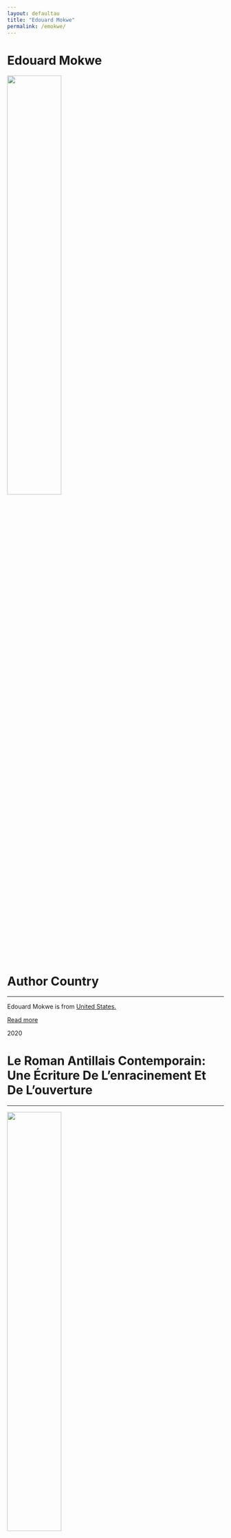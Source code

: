 ```yaml
---
layout: defaultau
title: "Edouard Mokwe"
permalink: /emokwe/
---
```

<!-- partial:index.partial.html -->
<div class="content">
    <h1>Edouard Mokwe</h1>
    <div class="quote">
        <div><img src="https://mondesfrancophones.com/wp-content/Cimy_User_Extra_Fields/edmokwe/E-Mokwe.png" height="50%" width = "50%" class="logo"></div>
    </div>
    <div class="timeline">
        <div style="padding-bottom:100px;"></div>
        <div class="block">
            <div class="date right"><p class="right">  </p></div>
            <div class="dot"></div>
            <div class="left first">
            <div class="author_country">
                <h1>Author Country</h1><hr>
            <div class="aclocation"> <p>Edouard Mokwe is from <a href="http://localhost:4000/1"> United States.</a></p></div>
                <div class="acreadmore"><a href="NA" target="_blank">Read more</a></div>
            </div>
            </div>
        </div>
        <div class="block">
            <div class="date left"><p class="left">2020</p></div>
            <div class="dot"></div>
            <div class="right">
                <h1>Le Roman Antillais Contemporain: Une Écriture De L’enracinement Et De L’ouverture</h1><hr>
                <p><img src="https://m.media-amazon.com/images/I/31dE+s7oaTL._SX344_BO1,204,203,200_.jpg" height="50%" width = "50%"></p>
                <p>
                Language: French<br/>
                Publisher: Lincom Gmbh<br/>
                Pub_location: Munich, Germany<br/>
                Genre: Fiction (Novel)<br/>
                Length: 208</p>
            </div>
        </div>
        <div id="footer">
        <p id="copyright">Made by&nbsp;<strong><a href="https://www.linkedin.com/in/nicolae-stefan-tudoran-b02291127/" target="_blank">StefanTudoran</a></strong></p>
    </div>
</div>
